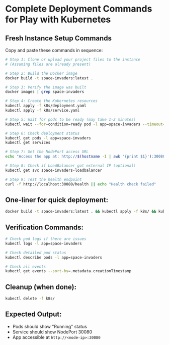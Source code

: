 # Complete Deployment Commands for Play with Kubernetes

## Fresh Instance Setup Commands

Copy and paste these commands in sequence:

```bash
# Step 1: Clone or upload your project files to the instance
# (Assuming files are already present)

# Step 2: Build the Docker image
docker build -t space-invaders:latest .

# Step 3: Verify the image was built
docker images | grep space-invaders

# Step 4: Create the Kubernetes resources
kubectl apply -f k8s/deployment.yaml
kubectl apply -f k8s/service.yaml

# Step 5: Wait for pods to be ready (may take 1-2 minutes)
kubectl wait --for=condition=ready pod -l app=space-invaders --timeout=300s

# Step 6: Check deployment status
kubectl get pods -l app=space-invaders
kubectl get services

# Step 7: Get the NodePort access URL
echo "Access the app at: http://$(hostname -I | awk '{print $1}'):30080"

# Step 8: Check if LoadBalancer got external IP (optional)
kubectl get svc space-invaders-loadbalancer

# Step 9: Test the health endpoint
curl -f http://localhost:30080/health || echo "Health check failed"
```

## One-liner for quick deployment:
```bash
docker build -t space-invaders:latest . && kubectl apply -f k8s/ && kubectl wait --for=condition=ready pod -l app=space-invaders --timeout=300s && echo "App available at: http://$(hostname -I | awk '{print $1}'):30080"
```

## Verification Commands:
```bash
# Check pod logs if there are issues
kubectl logs -l app=space-invaders

# Check detailed pod status
kubectl describe pods -l app=space-invaders

# Check all events
kubectl get events --sort-by=.metadata.creationTimestamp
```

## Cleanup (when done):
```bash
kubectl delete -f k8s/
```

## Expected Output:
- Pods should show "Running" status
- Service should show NodePort 30080
- App accessible at `http://<node-ip>:30080`